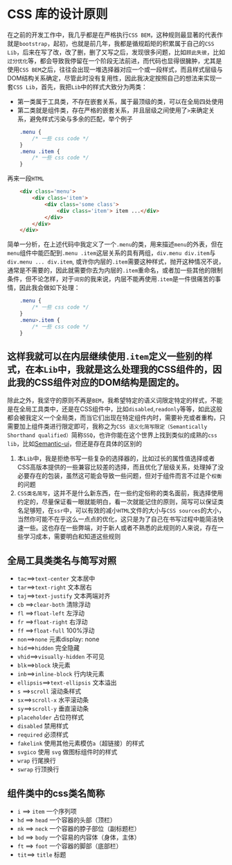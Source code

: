# CSS 库的设计原则
在之前的开发工作中，我几乎都是在严格执行`CSS BEM`，这种规则最显著的代表作就是`bootstrap`，起初，也就是前几年，我都是循规蹈矩的积累属于自己的`CSS Lib`，后来在写了改，改了删，删了又写之后，发现很多问题，比如`顾此失彼`，比如`过分优化`等，都会导致我停留在一个阶段无法前进，而代码也显得很臃肿，尤其是使用`CSS BEM`之后，往往会出现一堆选择器对应一个或一段样式，而且样式层级与DOM结构关系确定，尽管此时没有复用性，因此我决定按照自己的想法来实现一套`CSS Lib`，首先，我把`Lib`中的样式大致分为两类：
- 第一类属于工具类，不存在嵌套关系，属于最顶级的类，可以在全局四处使用
- 第二类就是组件类，存在严格的嵌套关系，并且层级之间使用了`>`来确定关系，避免样式污染与多余的匹配，举个例子
```css
    .menu {
        /* 一些 css code */
    }
    .menu .item {
        /* 一些 css code */
    }
```
再来一段`HTML`
```html
    <div class='menu'>
        <div class='item'>
            <div class='some class'>
                <div class='item'> item ...</div>
            </div>
        </div>
    </div>
```
简单一分析，在上述代码中我定义了一个`.menu`的类，用来描述`menu`的外表，但在`menu`组件中能匹配到`.menu .item`这层关系的具有两组，`div.menu div.item`与`div.menu ... div.item`,  或许你内层的`.item`需要这种样式，抛开这种情况不说，通常是不需要的，因此就需要你去为内层的`.item`重命名，或者加一些其他的限制条件，但不论怎样，对于`词穷`的我来说，内层不能再使用`.item`是一件很痛苦的事情，因此我会做如下处理：
```css
    .menu {
        /* 一些 css code */
    }
    .menu>.item {
        /* 一些 css code */
    }
```
这样我就可以在内层继续使用`.item`定义一些别的样式，在本`Lib`中，我就是这么处理我的CSS组件的，因此我的CSS组件对应的DOM结构是固定的。
---
除此之外，我坚守的原则不再是`BEM`，我希望特定的语义词限定特定的样式，不能是在全局工具类中，还是在CSS组件中，比如`disabled`,`readonly`等等，如此这般都会被我定义一个全局类，而当它们出现在特定组件内时，需要补充或者重构，只需要加上组件类进行限定即可，我称之为`CSS 语义化简写限定（Semantically Shorthand qualified）`简称`SSQ`，也许你能在这个世界上找到类似的成熟的`css lib`，比如[Semantic-ui](https://github.com/Semantic-Org/Semantic-UI-CSS)，但还是存在具体的区别的
1. 本`Lib`中，我是拒绝书写一些复杂的选择器的，比如过长的属性值选择或者CSS高版本提供的一些兼容比较差的选择，而且优化了层级关系，处理掉了没必要存在的包装，虽然这可能会导致一些问题，但对于组件而言不过是个`权衡`的问题
2. `CSS类名简写`，这并不是什么新东西，在一些约定俗称的类名面前，我选择使用约定的，尽量保证看一眼就能明白，看一次就能记住的原则，简写可以保证类名足够短，在`ssr`中，可以有效的减小`HTML`文件的大小与`CSS sources`的大小，当然你可能不在乎这么一点点的优化，这只是为了自己在书写过程中能简洁快速一些。这也存在一些弊端，对于新人或者不熟悉的此规则的人来说，存在一些学习成本，需要明白和知道这些规则

## 全局工具类类名与简写对照
- `tac`==>`text-center` 文本居中
- `tar`==>`text-right`  文本居右 
- `taj`==>`text-justify` 文本两端对齐
- `cb` ==>`clear-both` 清除浮动
- `fl` ==>`float-left` 左浮动
- `fr` ==>`float-right` 右浮动
- `ff` ==>`float-full` 100%浮动
- `non`==>`none` 元素display: none
- `hid`==>`hidden` 完全隐藏
- `vhid`==>`visually-hidden` 不可见
- `blk`==>`block` 块元素
- `inb`==>`inline-block` 行内块元素
- `ellipsis`==>`text-ellipsis` 文本溢出
- `s` ==>`scroll` 滚动条样式
- `sx`==>`scroll-x` 水平滚动条
- `sy`==>`scroll-y` 垂直滚动条
- `placeholder` 占位符样式
- `disabled` 禁用样式
- `required` 必须样式
- `fakelink` 使用其他元素模仿`a`（超链接）的样式
- `svgico` 使用 `svg` 做图标组件时的样式
- `wrap` 行尾换行
- `swrap` 行顶换行

## 组件类中的css类名简称
- `i`  ==> `item`  一个序列项
- `hd` ==> `head` 一个容器的头部（顶栏）
- `nk` ==> `neck` 一个容器的脖子部位（副标题栏）
- `bd` ==> `body` 一个容易的内容体（身体，主体）
- `ft` ==> `foot` 一个容器的脚部（底部栏）
- `tit`==> `title` 标题